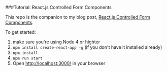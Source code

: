 ###Tutorial: React.js Controlled Form Components

This repo is the companion to my blog post, [React.js Controlled Form Components]().

To get started:
 1. make sure you're using Node 4 or highter
 2. `npm install create-react-app -g` (if you don't have it installed already)
 3. `npm install`
 4. `npm run start`
 5. Open [http://localhost:3000/](http://localhost:3000/) in your browser